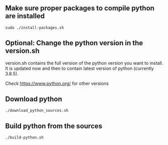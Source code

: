 ## Make sure proper packages to compile python are installed

```shell
sudo ./install-packages.sh
```


## Optional: Change the python version in the version.sh

version.sh contains the full version of the python version you want to install.
It is updated now and then to contain latest version of python (currently 3.8.5).

Check https://www.python.org/ for other versions


## Download python

```shell
./download_python_sources.sh
```

## Build python from the sources

```shell
./build-python.sh
```
